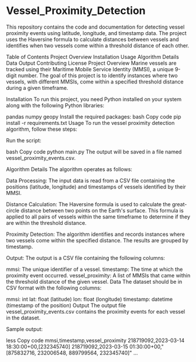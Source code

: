 # Vessel_Proximity_Detection
This repository contains the code and documentation for detecting vessel proximity events using latitude, longitude, and timestamp data. The project uses the Haversine formula to calculate distances between vessels and identifies when two vessels come within a threshold distance of each other.

Table of Contents
Project Overview
Installation
Usage
Algorithm Details
Data
Output
Contributing
License
Project Overview
Marine vessels are tracked using their Maritime Mobile Service Identity (MMSI), a unique 9-digit number. The goal of this project is to identify instances where two vessels, with different MMSIs, come within a specified threshold distance during a given timeframe.

Installation
To run this project, you need Python installed on your system along with the following Python libraries:

pandas
numpy
geopy
Install the required packages:
bash
Copy code
pip install -r requirements.txt
Usage
To run the vessel proximity detection algorithm, follow these steps:


Run the script:

bash
Copy code
python main.py
The output will be saved in a file named vessel_proximity_events.csv.

Algorithm Details
The algorithm operates as follows:

Data Processing: The input data is read from a CSV file containing the positions (latitude, longitude) and timestamps of vessels identified by their MMSI.

Distance Calculation: The Haversine formula is used to calculate the great-circle distance between two points on the Earth's surface. This formula is applied to all pairs of vessels within the same timeframe to determine if they are within the threshold distance.

Proximity Detection: The algorithm identifies and records instances where two vessels come within the specified distance. The results are grouped by timestamp.

Output: The output is a CSV file containing the following columns:

mmsi: The unique identifier of a vessel.
timestamp: The time at which the proximity event occurred.
vessel_proximity: A list of MMSIs that came within the threshold distance of the given vessel.
Data
The dataset should be in CSV format with the following columns:

mmsi: int
lat: float (latitude)
lon: float (longitude)
timestamp: datetime (timestamp of the position)
Output
The output file vessel_proximity_events.csv contains the proximity events for each vessel in the dataset.

Sample output:

less
Copy code
mmsi,timestamp,vessel_proximity
218719092,2023-03-14 18:30:00+00,[232345740]
218719092,2023-03-15 01:30:00+00,"[875832716, 232006548, 889799564, 232345740]"
...
